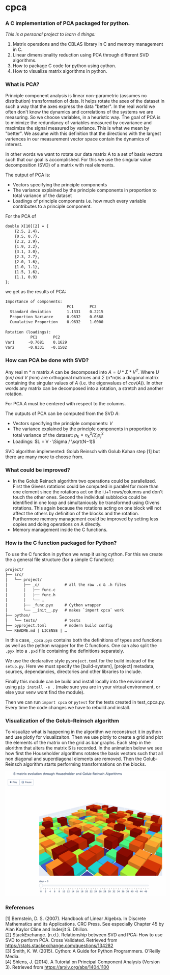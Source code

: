 # cpca
### A C implementation of PCA packaged for python.

*This is a personal project to learn 4 things:*
1. Matrix operations and the CBLAS library in C and memory management in C.
2. Linear dimensionality reduction using PCA through different SVD algorithms.
3. How to package C code for python using cython. 
4. How to visualize matrix algorithms in python. 

### What is PCA?
Principle component analysis is linear non-parametric (assumes no distribution) transformation of data. It helps rotate the axes of the dataset in such a way that the axes express the data "better". In the real world we often don't know the dynamics and correlations of the systems we are measuring. So we choose variables, in a heuristic way. The goal of PCA is to minimize the redundancy of variables measured by covariance and maximize the signal measured by variance. This is what we mean by "better". We assume with this definition that the directions with the largest variences in our measurement vector space contain the dynamics of interest.

In other words we want to rotate our data matrix A to a set of basis vectors such that our goal is accomplished. For this we use the singular value decomposition (SVD) of a matrix with real elements. 

The output of PCA is: 
* Vectors specifying the principle components 
* The variance explained by the principle components in proportion to total variance of the dataset
* Loadings of principle components i.e. how much every variable contributes to a principle component.

For the PCA of 
```
double X[10][2] = {
    {2.5, 2.4},
    {0.5, 0.7},
    {2.2, 2.9},
    {1.9, 2.2},
    {3.1, 3.0},
    {2.3, 2.7},
    {2.0, 1.6},
    {1.0, 1.1},
    {1.5, 1.6},
    {1.1, 0.9}
};
```
we get as the results of PCA:
```
Importance of components:
                           PC1       PC2    
  Standard deviation       1.1331    0.2215
  Proportion Variance      0.9632    0.0368
  Cumulative Proportion    0.9632    1.0000

Rotation (loadings):
           PC1       PC2    
Var1      -0.7681    0.1629
Var2      -0.8331   -0.1502
```

### How can PCA be done with SVD?
Any real m * n matrix $`A`$ can be decomposed into $`A=U*\Sigma*V^T`$. Where $`U`$ (n*n) and $`V`$ (m*m) are orthogonal matrices and $`\Sigma`$ (n*m)is a diagonal matrix containing the singular values of $`A`$ (i.e. the eigenvalues of $`cov(A)`$). In other words any matrix can be decomposed into a rotation, a stretch and another rotation. 

For PCA $`A`$ must be centered with respect to the columns. 

The outputs of PCA can be computed from the SVD $`A`$: 
* Vectors specifying the principle components: $`V`$
* The variance explained by the principle components in proportion to total variance of the dataset: $`p_k = \sigma_k^2 / \Sigma_j \sigma_j^2`$
* Loadings: $`L = V · \Sigma / \sqrt(N−1)`$

SVD algorithm implemented: Golub Reinsch with Golub Kahan step [1] but there are many more to choose from. 

### What could be improved? 
* In the Golub Reinsch algorithm two operations could be parallelized. First the Givens rotations could be computed in parallel for more than one element since the rotations act on the i,i+1 rows/columns and don't touch the other ones. Second the individual subblocks could be identified in one loop and simultaniously be transformed using Givens rotations. This again because the rotations acting on one block will not affect the others by definition of the blocks and the rotation. Furthermore memory management could be improved by setting less copies and doing operations on A directly.
* Memory management inside the C functions.


### How is the C function packaged for Python?
To use the C function in python we wrap it using cython. For this we create the a general file structure (for a simple C function):
```
project/
├── src/
│   └── project/
│       ├── _c/           # all the raw .c & .h files
│       │   ├── func.c
│       │   ├── func.h
│       │   └── …         
│       ├── _func.pyx     # Cython wrapper
│       └── __init__.py   # makes `import cpca` work
├── python/
│   └── tests/            # tests
├── pyproject.toml        # modern build config
└── README.md | LICENSE | …
```

In this case, ```_cpca.pyx``` contains both the definitions of types and functions as well as the python wrapper for the C functions. One can also split the ```.pyx``` into a ```.pxd``` file containing the definitions separately. 

We use the declarative style ```pyproject.toml``` for the build instead of the ```setup.py```. Here we must specify the [build-system], [project] metadata, sources, dependancies, directories and other libraries to include. 

Finally this module can be build and install locally into the environment using ```pip install -e .``` (make sure you are in your virtual environment, or else your venv wont find the module).

Then we can run ```import cpca``` or ```pytest``` for the tests created in test_cpca.py. Every time the code changes we have to rebuild and install. 

### Visualization of the Golub-Reinsch algorithm
To visualize what is happening in the algorithm we reconstruct it in python and use plotly for visualizaiton. Then we use plotly to create a grid and plot the elements of the matrix on the grid as bar graphs. Each step in the alorithm that alters the matrix S is recorded. In the animation below we see how first the Householder algorithms rotates the basis vectors such that all non diagonal and superdiagonal elements are removed. Then the Golub-Reinsch algorithm starts performing transformations on the blocks. 

<p align="center">
  <img src="./svd.gif" alt="Demo" />
</p>


### References
[1] Bernstein, D. S. (2007). Handbook of Linear Algebra. In Discrete Mathematics and its Applications. CRC Press. See especially Chapter 45 by Alan Kaylor Cline and Inderjit S. Dhillon.  
[2] StackExchange. (n.d.). Relationship between SVD and PCA: How to use SVD to perform PCA. Cross Validated. Retrieved from https://stats.stackexchange.com/questions/134282  
[3] Smith, K. W. (2015). Cython: A Guide for Python Programmers. O’Reilly Media.  
[4] Shlens, J. (2014). A Tutorial on Principal Component Analysis (Version 3). Retrieved from https://arxiv.org/abs/1404.1100  
